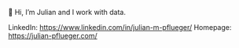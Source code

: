 👋 Hi, I’m Julian and I work with data.
  
LinkedIn: https://www.linkedin.com/in/julian-m-pflueger/
Homepage: https://julian-pflueger.com/ 
